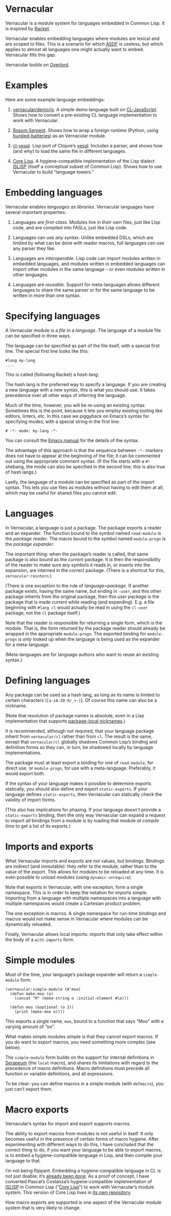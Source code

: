 # Vernacular

Vernacular is a module system for languages embedded in Common Lisp.
It is inspired by [Racket][].

Vernacular enables embedding languages where modules are lexical and
are scoped to files. This is a scenario for which [ASDF][] is useless,
but which applies to almost all languages one might actually want to
embed. Vernacular fills this gap.

Vernacular builds on [Overlord][].

# Examples

Here are some example language embeddings:

1. [vernacular/demo/js](demo/js.lisp). A simple demo language built
   on [CL-JavaScript][]. Shows how to convert a pre-existing CL language
   implementation to work with Vernacular.

2. [Bosom Serpent][]. Shows how to wrap a foreign runtime (Python,
   using [burgled-batteries][]) as an Vernacular module.

3. [cl-yesql][]. Lisp port of Clojure’s [yesql][]. Includes a parser,
   and shows how (and why) to load the same file in different
   languages.

5. [Core Lisp][]. A hygiene-compatible implementation of the Lisp
   dialect [ISLISP][] (itself a conceptual subset of Common Lisp).
   Shows how to use Vernacular to build “language towers.”

# Embedding languages

Vernacular enables *languages as libraries*. Vernacular languages have
several important properties:

1. Languages are *first-class*. Modules live in their own files, just
   like Lisp code, and are compiled into FASLs, just like Lisp code.

2. Languages can use *any syntax*. Unlike embedded DSLs, which are
   limited by what can be done with reader macros, full languages can
   use any parser they like.

3. Languages are *interoperable*. Lisp code can import modules written
   in embedded languages, and modules written in embedded languages
   can import other modules in the same language – or even modules
   written in other languages.

4. Languages are *reusable*. Support for meta-languages allows
   different languages to share the same parser or for the same
   language to be written in more than one syntax.

# Specifying languages

A Vernacular module is a *file* in a *language*. The language of a
module file can be specified in three ways.

The language can be specified as part of the file itself, with a
special first line. The special first line looks like this:

    #lang my-lang
    ....

This is called (following Racket) a *hash lang*.

The hash lang is the preferred way to specify a language. If you are
creating a new language with a new syntax, this is what you should
use. It takes precedence over all other ways of inferring the
language.

Much of the time, however, you will be re-using an existing syntax.
Sometimes this is the point, because it lets you employ existing
tooling like editors, linters, etc. In this case we piggyback on
Emacs’s syntax for specifying modes, with a special string in the
first line:

    # -*- mode: my-lang -*-

You can consult the [Emacs manual][] for the details of the syntax.

The advantage of this approach is that the sequence between `-*-`
markers does not have to appear at the beginning of the file; it can
be commented out using the appropriate comment syntax. (If the file
starts with a `#!` shebang, the mode can also be specified in the
second line; this is also true of hash langs.)

Lastly, the language of a module can be specified as part of the
import syntax. This lets you use files as modules without having to
edit them at all, which may be useful for shared files you cannot
edit.

# Languages

In Vernacular, a language is just a package. The package exports a
reader and an expander. The function bound to the symbol named
`read-module` is the *package reader*. The macro bound to the symbol
named `module-progn` is the *package expander*.

The important thing: when the package’s reader is called, that same
package is also bound as the *current* package. It is then the
responsibility of the reader to make sure any symbols it reads in, or
inserts into the expansion, are interned in the correct package.
(There is a shortcut for this, `vernacular:reintern`.)

(There is one exception to the rule of *language=package*. If another
package exists, having the same name, but ending in `-user`, and this
other package inherits from the original package, then this *user
package* is the package that is made current while reading (and
expanding). E.g. a file beginning with `#lang cl` would actually be
read in using the `cl-user` package, not the `cl` package itself.)

Note that the reader is responsible for returning a single form, which
is the module. That is, the form returned by the package reader should
already be wrapped in the appropriate `module-progn`. The exported
binding for `module-progn` is *only* looked up when the language is
being used as the expander for a meta-language.

(Meta-languages are for language authors who want to reuse an existing
syntax.)

# Defining languages

Any package can be used as a hash lang, as long as its name is limited
to certain characters (`[a-zA-Z0-9/_+-]`). Of course this name can
also be a nickname.

(Note that resolution of package names is absolute, even in a Lisp
implementation that supports [package-local nicknames][].)

It is recommended, although not required, that your language package
inherit from `vernacular/cl` rather than from `cl`. The result is the
same, except that `vernacular/cl` globally shadows Common Lisp’s binding
and definition forms so they can, in turn, be shadowed locally by
language implementations.

The package must at least export a binding for one of `read-module`,
for direct use, or `module-progn`, for use with a meta-language.
Preferably, it would export both.

If the syntax of your language makes it possible to determine exports
statically, you should also define and export `static-exports`. If
your language defines `static-exports`, then Vernacular can statically
check the validity of import forms.

(This also has implications for phasing. If your language *doesn’t*
provide a `static-exports` binding, then the only way Vernacular can
expand a request to import *all* bindings from a module is by loading
that module *at compile time* to get a list of its exports.)

# Imports and exports

What Vernacular imports and exports are not values, but bindings. Bindings
are indirect (and immutable): they refer to the module, rather than to
the value of the export. This allows for modules to be reloaded at any
time. It is even possible to unload modules (using `dynamic-unrequire`).

Note that exports in Vernacular, with one exception, form a single
namespace. This is in order to keep the notation for imports simple.
Importing from a language with multiple namespaces into a language
with multiple namespaces would create a Cartesian product problem.

The one exception is macros. A single namespace for run-time bindings
and macros would not make sense in Vernacular where modules can be
dynamically reloaded.

Finally, Vernacular allows local imports: imports that only take effect
within the body of a `with-imports` form.

# Simple modules

Most of the time, your language’s package expander will return a
`simple-module` form.

    (vernacular:simple-module (#'moo)
      (defun make-moo (o)
        (concat "M" (make-string o :initial-element #\o)))

      (defun moo (&optional (o 2))
        (print (make-moo o))))

This exports a single name, `moo`, bound to a function that says “Moo”
with a varying amount of “oo”.

What makes simple modules simple is that they cannot export macros. If
you do want to export macros, you need something more complex (see
below).

The `simple-module` form builds on the support for internal
definitions in [Serapeum][] (the `local` macro), and shares its
limitations with regard to the precedence of macro definitions. Macro
definitions must precede all function or variable definitions, and all
expressions.

To be clear: you can define macros in a simple module (with `defmacro`), you just can’t export them.

# Macro exports

Vernacular’s syntax for import and export supports macros.

The ability to export macros from modules is not useful in itself. It
only becomes useful in the presence of certain forms of macro hygiene.
After experimenting with different ways to do this, I have concluded
that the correct thing to do, if you want your language to be able to
export macros, is to embed a hygiene-compatible language in Lisp, and
then compile your language to that.

I’m not being flippant. Embedding a hygiene-compatible language in CL
is not just doable; it’s [already been done][HCL]. As a proof of
concept, I have converted Pascal’s Costanza’s hygiene-compatible
implementation of [ISLISP][] in Common Lisp
(“[Core Lisp][Core Lisp home]”) to work with Vernacular’s module system.
This version of Core Lisp lives in [its own repository][Core Lisp].

How macro exports are supported is one aspect of the Vernacular module
system that is very likely to change.

<!-- NB Don’t remove links, even if they’re not currently being used.
You might want them again later. -->

[Overlord]: https://github.com/ruricolist/overlord
[Lisp1.5]: http://www.softwarepreservation.org/projects/LISP/lisp15_family#Lisp_15_Programmers_Manual_
[phase separation]: http://www.phyast.pitt.edu/~micheles/scheme/scheme21.html
[language tower]: www.phyast.pitt.edu/~micheles/scheme/scheme22.html
[ASDF]: https://common-lisp.net/project/asdf/
[Racket]: https://racket-lang.org/
[Redo]: https://github.com/apenwarr/redo
[implicit phasing]: http://www.cs.indiana.edu/~dyb/pubs/implicit-phasing.pdf
[burgled-batteries]: https://github.com/pinterface/burgled-batteries
[Bosom Serpent]: http://github.com/ruricolist/bosom-serpent
[yesql]: https://github.com/krisajenkins/yesql
[cl-yesql]: http://github.com/ruricolist/cl-yesql
[HTTPS Everywhere]: https://github.com/EFForg/https-everywhere
[cl-https-everywhere]: http://github.com/ruricolist/cl-https-everywhere
[Instaparse]: https://github.com/Engelberg/instaparse
[Pseudoscheme]: https://github.com/sharplispers/pseudoscheme
[ragg]: http://www.hashcollision.org/ragg/
[shlex]: https://github.com/python/cpython/blob/master/Lib/shlex.py
[HCL]: http://www.jucs.org/jucs_16_2/embedding_hygiene_compatible_macros
[Shen]: http://www.shenlanguage.org/
[Serapeum]: https://github.com/ruricolist/serapeum
[at-exp]: https://docs.racket-lang.org/scribble/reader-internals.html
[CL-JavaScript]: http://marijnhaverbeke.nl/cl-javascript/
[Snowball]: http://snowballstem.org
[explicit renaming]: https://doi.org/10.1145/1317265.1317269
[Core Lisp home]: http://www.p-cos.net/core-lisp.html
[r6rs-imports]: http://www.r6rs.org/final/html/r6rs/r6rs-Z-H-10.html#node_chap_7
[package-local nicknames]: http://sbcl.org/manual/index.html#Package_002dLocal-Nicknames
[Grosskurth]: https://uwspace.uwaterloo.ca/handle/10012/2673
[apenwarr]: https://github.com/apenwarr/redo
[Ghuloum]: https://dl.acm.org/citation.cfm?id=1626863
[submodules]: https://dl.acm.org/citation.cfm?id=2517211
[YWIW]: https://dl.acm.org/citation.cfm?id=581486
[Racket Manifesto]: http://www.ccs.neu.edu/home/matthias/manifesto/
[ISLISP]: http://islisp.info/
[Core Lisp]: http://github.com/ruricolist/core-lisp
[SLIME]: http://common-lisp.net/project/slime/
[SLY]: https://github.com/joaotavora/sly
[Gasbichler]: https://pdfs.semanticscholar.org/8af5/fbb7988f83baa5a6c3e93e0db4c381abfc3a.pdf
[Bawden]: https://people.csail.mit.edu/alan/mtt/
[Frink]: https://frinklang.org
[LoL]: http://www.letoverlambda.com/
[djb-redo]: https://cr.yp.to/redo.html
[djb]: https://cr.yp.to/djb.html
[Beautiful Racket]: http://beautifulracket.com
[Maxima]: https://sourceforge.net/projects/maxima/
[ACL2]: https://www.cs.utexas.edu/users/moore/acl2/
[hopeless]: https://gist.github.com/samth/3083053
[parser generator]: http://cliki.net/parser%20generator
[Boot]: http://boot-clj.com
[Make]: https://www.gnu.org/software/make/
[Roswell]: https://github.com/roswell/roswell
[cl-launch]: http://cliki.net/cl-launch
[dev]: https://github.com/ruricolist/overlord/tree/dev
[Quicklisp]: https://www.quicklisp.org/beta/
[wiki]: https://github.com/ruricolist/overlord/wiki
[Proctor]: https://github.com/ruricolist/proctor
[Emacs manual]: https://www.gnu.org/software/emacs/manual/html_node/emacs/Choosing-Modes.html#Choosing-Modes

<!-- NB Don’t remove links, even if they’re not currently being used.
You might want them again later. -->

